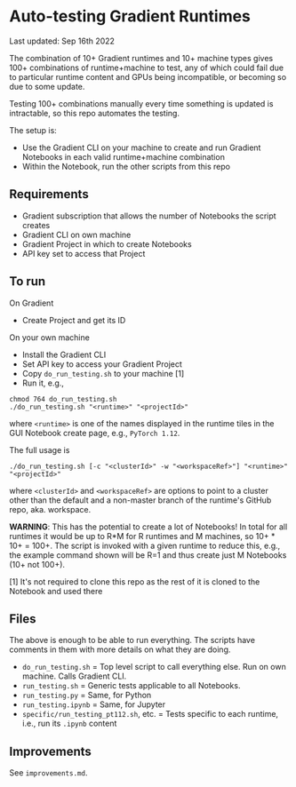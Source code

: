 # Auto-testing Gradient Runtimes

Last updated: Sep 16th 2022

The combination of 10+ Gradient runtimes and 10+ machine types gives 100+ combinations of runtime+machine to test, any of which could fail due to particular runtime content and GPUs being incompatible, or becoming so due to some update.

Testing 100+ combinations manually every time something is updated is intractable, so this repo automates the testing.

The setup is:

- Use the Gradient CLI on your machine to create and run Gradient Notebooks in each valid runtime+machine combination
- Within the Notebook, run the other scripts from this repo

## Requirements

 - Gradient subscription that allows the number of Notebooks the script creates
 - Gradient CLI on own machine
 - Gradient Project in which to create Notebooks
 - API key set to access that Project

## To run

On Gradient

- Create Project and get its ID

On your own machine

- Install the Gradient CLI
- Set API key to access your Gradient Project
- Copy `do_run_testing.sh` to your machine [1]
- Run it, e.g.,

```
chmod 764 do_run_testing.sh
./do_run_testing.sh "<runtime>" "<projectId>"
```

where `<runtime>` is one of the names displayed in the runtime tiles in the GUI Notebook create page, e.g., `PyTorch 1.12`.

The full usage is

```
./do_run_testing.sh [-c "<clusterId>" -w "<workspaceRef>"] "<runtime>" "<projectId>"
```

where `<clusterId>` and `<workspaceRef>` are options to point to a cluster other than the default and a non-master branch of the runtime's GitHub repo, aka. workspace.

**WARNING**: This has the potential to create a lot of Notebooks! In total for all runtimes it would be up to R*M for R runtimes and M machines, so 10+ * 10+ = 100+. The script is invoked with a given runtime to reduce this, e.g., the example command shown will be R=1 and thus create just M Notebooks (10+ not 100+).

[1] It's not required to clone this repo as the rest of it is cloned to the Notebook and used there

## Files

The above is enough to be able to run everything. The scripts have comments in them with more details on what they are doing.

- `do_run_testing.sh` = Top level script to call everything else. Run on own machine. Calls Gradient CLI.
- `run_testing.sh` = Generic tests applicable to all Notebooks.
- `run_testing.py` = Same, for Python
- `run_testing.ipynb` = Same, for Jupyter
- `specific/run_testing_pt112.sh`, etc. = Tests specific to each runtime, i.e., run its `.ipynb` content

## Improvements

See `improvements.md`.
